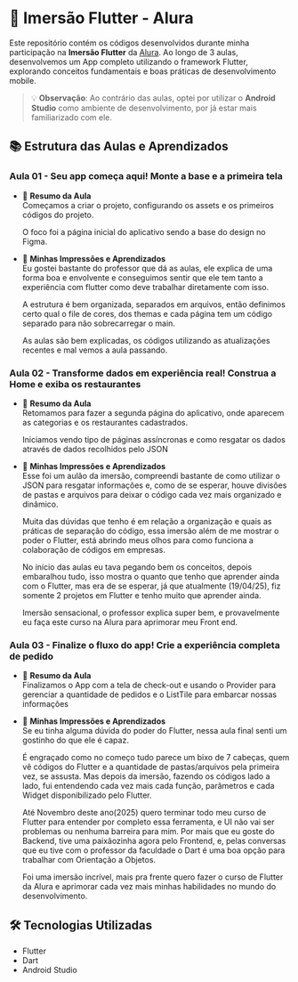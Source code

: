 # 🚀 Imersão Flutter - Alura

Este repositório contém os códigos desenvolvidos durante minha participação na **Imersão Flutter** da [Alura](https://www.alura.com.br/). Ao longo de 3 aulas, desenvolvemos um App completo utilizando o framework Flutter, explorando conceitos fundamentais e boas práticas de desenvolvimento mobile.

> 💡 **Observação**: Ao contrário das aulas, optei por utilizar o **Android Studio** como ambiente de desenvolvimento, por já estar mais familiarizado com ele.

## 📚 Estrutura das Aulas e Aprendizados

### Aula 01 - Seu app começa aqui! Monte a base e a primeira tela
- 📌 **Resumo da Aula**  
  Começamos a criar o projeto, configurando os assets e os primeiros códigos do projeto.

  O foco foi a página inicial do aplicativo sendo a base do design no Figma.

- 💭 **Minhas Impressões e Aprendizados**  
  Eu gostei bastante do professor que dá as aulas, ele explica de uma forma boa e envolvente e conseguimos sentir que ele tem tanto a experiência com flutter como deve trabalhar diretamente com isso.

  A estrutura é bem organizada, separados em arquivos, então definimos certo qual o file de cores, dos themas e cada página tem um código separado para não sobrecarregar o main.

  As aulas são bem explicadas, os códigos utilizando as atualizações recentes e mal vemos a aula passando.

### Aula 02 - Transforme dados em experiência real! Construa a Home e exiba os restaurantes

- 📌 **Resumo da Aula**  
  Retomamos para fazer a segunda página do aplicativo, onde aparecem as categorias e os restaurantes cadastrados.

  Iniciamos vendo tipo de páginas assíncronas e como resgatar os dados através de dados recolhidos pelo JSON

- 💭 **Minhas Impressões e Aprendizados**  
  Esse foi um aulão da imersão, compreendi bastante de como utilizar o JSON para resgatar informações e, como de se esperar, houve divisões de pastas e arquivos para deixar o código cada vez mais organizado e dinâmico.

  Muita das dúvidas que tenho é em relação a organização e quais as práticas de separação do código, essa imersão além de me mostrar o poder o Flutter, está abrindo meus olhos para como funciona a colaboração de códigos em empresas.

  No início das aulas eu tava pegando bem os conceitos, depois embaralhou tudo, isso mostra o quanto que tenho que aprender ainda com o Flutter, mas era de se esperar, já que atualmente (19/04/25), fiz somente 2 projetos em Flutter e tenho muito que aprender ainda.

  Imersão sensacional, o professor explica super bem, e provavelmente eu faça este curso na Alura para aprimorar meu Front end. 

### Aula 03 - Finalize o fluxo do app! Crie a experiência completa de pedido

- 📌 **Resumo da Aula**  
  Finalizamos o App com a tela de check-out e usando o Provider para gerenciar a quantidade de pedidos e o ListTile para embarcar nossas informações

- 💭 **Minhas Impressões e Aprendizados**  
  Se eu tinha alguma dúvida do poder do Flutter, nessa aula final senti um gostinho do que ele é capaz.

  É engraçado como no começo tudo parece um bixo de 7 cabeças, quem vê códigos do Flutter e a quantidade de pastas/arquivos pela primeira vez, se assusta. Mas depois da imersão, fazendo os códigos lado a lado, fui entendendo cada vez mais cada função, parâmetros e cada Widget disponibilizado pelo Flutter.

  Até Novembro deste ano(2025) quero terminar todo meu curso de Flutter para entender por completo essa ferramenta, e UI não vai ser problemas ou nenhuma barreira para mim. Por mais que eu goste do Backend, tive uma paixãozinha agora pelo Frontend, e, pelas conversas que eu tive com o professor da faculdade o Dart é uma boa opção para trabalhar com Orientação a Objetos.

  Foi uma imersão incrível, mais pra frente quero fazer o curso de Flutter da Alura e aprimorar cada vez mais minhas habilidades no mundo do desenvolvimento.


## 🛠️ Tecnologias Utilizadas
- Flutter
- Dart
- Android Studio

